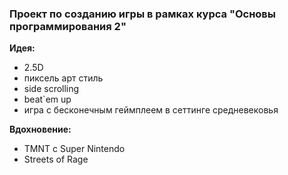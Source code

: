 ### Проект по созданию игры в рамках курса "Основы программирования 2"
**Идея:** 
- 2.5D
- пиксель арт стиль
- side scrolling
- beat`em up
- игра с бесконечным геймплеем в сеттинге средневековья

**Вдохновение:**
- TMNT с Super Nintendo
- Streets of Rage
